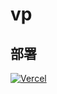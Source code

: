 # vp
## 部署
[![Vercel](https://vercel.com/button)](https://vercel.com/import/project?template=https://github.com/streamwind/vp)
